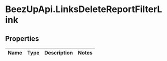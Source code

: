 # BeezUpApi.LinksDeleteReportFilterLink

## Properties
Name | Type | Description | Notes
------------ | ------------- | ------------- | -------------


